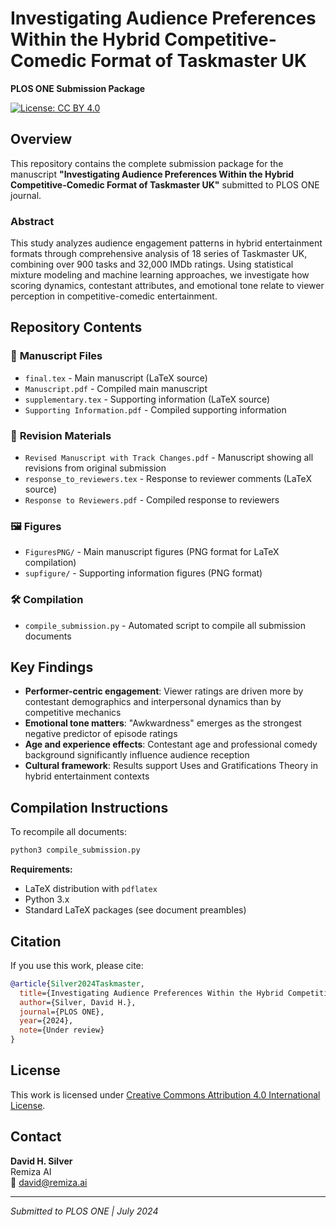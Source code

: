 # Investigating Audience Preferences Within the Hybrid Competitive-Comedic Format of Taskmaster UK

**PLOS ONE Submission Package**

[![License: CC BY 4.0](https://img.shields.io/badge/License-CC%20BY%204.0-lightgrey.svg)](https://creativecommons.org/licenses/by/4.0/)

## Overview

This repository contains the complete submission package for the manuscript **"Investigating Audience Preferences Within the Hybrid Competitive-Comedic Format of Taskmaster UK"** submitted to PLOS ONE journal.

### Abstract

This study analyzes audience engagement patterns in hybrid entertainment formats through comprehensive analysis of 18 series of Taskmaster UK, combining over 900 tasks and 32,000 IMDb ratings. Using statistical mixture modeling and machine learning approaches, we investigate how scoring dynamics, contestant attributes, and emotional tone relate to viewer perception in competitive-comedic entertainment.

## Repository Contents

### 📄 **Manuscript Files**
- `final.tex` - Main manuscript (LaTeX source)
- `Manuscript.pdf` - Compiled main manuscript
- `supplementary.tex` - Supporting information (LaTeX source) 
- `Supporting Information.pdf` - Compiled supporting information

### 🔄 **Revision Materials**
- `Revised Manuscript with Track Changes.pdf` - Manuscript showing all revisions from original submission
- `response_to_reviewers.tex` - Response to reviewer comments (LaTeX source)
- `Response to Reviewers.pdf` - Compiled response to reviewers

### 🖼️ **Figures**
- `FiguresPNG/` - Main manuscript figures (PNG format for LaTeX compilation)
- `supfigure/` - Supporting information figures (PNG format)

### 🛠️ **Compilation**
- `compile_submission.py` - Automated script to compile all submission documents

## Key Findings

- **Performer-centric engagement**: Viewer ratings are driven more by contestant demographics and interpersonal dynamics than by competitive mechanics
- **Emotional tone matters**: "Awkwardness" emerges as the strongest negative predictor of episode ratings
- **Age and experience effects**: Contestant age and professional comedy background significantly influence audience reception
- **Cultural framework**: Results support Uses and Gratifications Theory in hybrid entertainment contexts

## Compilation Instructions

To recompile all documents:

```bash
python3 compile_submission.py
```

**Requirements:**
- LaTeX distribution with `pdflatex`
- Python 3.x
- Standard LaTeX packages (see document preambles)

## Citation

If you use this work, please cite:

```bibtex
@article{Silver2024Taskmaster,
  title={Investigating Audience Preferences Within the Hybrid Competitive-Comedic Format of Taskmaster UK},
  author={Silver, David H.},
  journal={PLOS ONE},
  year={2024},
  note={Under review}
}
```

## License

This work is licensed under [Creative Commons Attribution 4.0 International License](https://creativecommons.org/licenses/by/4.0/).

## Contact

**David H. Silver**  
Remiza AI  
📧 [david@remiza.ai](mailto:david@remiza.ai)

---

*Submitted to PLOS ONE | July 2024* 